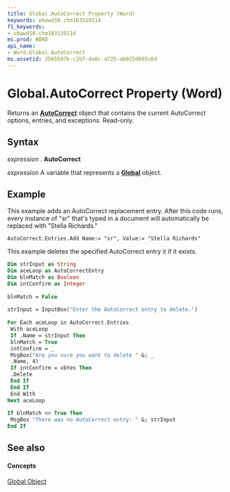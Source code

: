 ```yaml
---
title: Global.AutoCorrect Property (Word)
keywords: vbawd10.chm163119114
f1_keywords:
- vbawd10.chm163119114
ms.prod: WORD
api_name:
- Word.Global.AutoCorrect
ms.assetid: 3565507b-c2b7-da6c-a725-ab925d695c6d
---
```



# Global.AutoCorrect Property (Word)

Returns an  **[AutoCorrect](autocorrect-object-word.md)** object that contains the current AutoCorrect options, entries, and exceptions. Read-only.


## Syntax

 _expression_ . **AutoCorrect**

 _expression_ A variable that represents a **[Global](global-object-word.md)** object.


## Example

This example adds an AutoCorrect replacement entry. After this code runs, every instance of "sr" that's typed in a document will automatically be replaced with "Stella Richards."


```
AutoCorrect.Entries.Add Name:= "sr", Value:= "Stella Richards"
```

This example deletes the specified AutoCorrect entry it if it exists.




```vb
Dim strInput as String 
Dim aceLoop as AutoCorrectEntry 
Dim blnMatch as Boolean 
Dim intConfirm as Integer 
 
blnMatch = False 
 
strInput = InputBox("Enter the AutoCorrect entry to delete.") 
 
For Each aceLoop in AutoCorrect.Entries 
 With aceLoop 
 If .Name = strInput Then 
 blnMatch = True 
 intConfirm = _ 
 MsgBox("Are you sure you want to delete " &; _ 
 .Name, 4) 
 If intConfirm = vbYes Then 
 .Delete 
 End If 
 End If 
 End With 
Next aceLoop 
 
If blnMatch <> True Then 
 MsgBox "There was no AutoCorrect entry: " &; strInput 
End If
```


## See also


#### Concepts


[Global Object](global-object-word.md)

